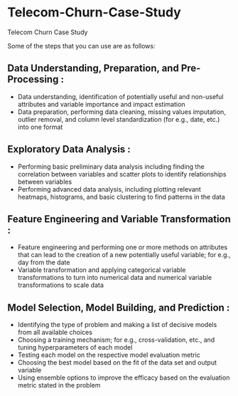 # Telecom-Churn-Case-Study
Telecom Churn Case Study

Some of the steps that you can use are as follows:

## Data Understanding, Preparation, and Pre-Processing :
- Data understanding, identification of potentially useful and non-useful attributes and variable importance and impact estimation
- Data preparation, performing data cleaning, missing values imputation, outlier removal, and column level standardization (for e.g., date, etc.) into one format
 
## Exploratory Data Analysis :
- Performing basic preliminary data analysis including finding the correlation between variables and scatter plots to identify relationships between variables
- Performing advanced data analysis, including plotting relevant heatmaps, histograms, and basic clustering to find patterns in the data
 
## Feature Engineering and Variable Transformation :
- Feature engineering and performing one or more methods on attributes that can lead to the creation of a new potentially useful variable; for e.g., day from the date
- Variable transformation and applying categorical variable transformations to turn into numerical data and numerical variable transformations to scale data
 
## Model Selection, Model Building, and  Prediction :
- Identifying the type of problem and making a list of decisive models from all available choices
- Choosing a training mechanism; for e.g., cross-validation, etc., and tuning hyperparameters of each model
- Testing each model on the respective model evaluation metric
- Choosing the best model based on the fit of the data set and output variable
- Using ensemble options to improve the efficacy based on the evaluation metric stated in the problem
